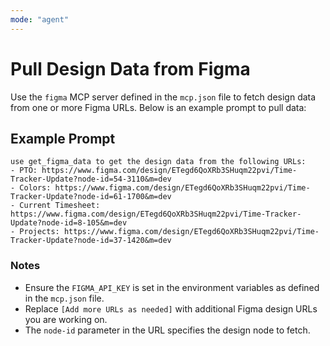 ```yaml
---
mode: "agent"
---
```


# Pull Design Data from Figma

Use the `figma` MCP server defined in the `mcp.json` file to fetch design data from one or more Figma URLs. Below is an example prompt to pull data:

## Example Prompt

```
use get_figma_data to get the design data from the following URLs:
- PTO: https://www.figma.com/design/ETegd6QoXRb3SHuqm22pvi/Time-Tracker-Update?node-id=54-3110&m=dev
- Colors: https://www.figma.com/design/ETegd6QoXRb3SHuqm22pvi/Time-Tracker-Update?node-id=61-1700&m=dev
- Current Timesheet: https://www.figma.com/design/ETegd6QoXRb3SHuqm22pvi/Time-Tracker-Update?node-id=8-105&m=dev
- Projects: https://www.figma.com/design/ETegd6QoXRb3SHuqm22pvi/Time-Tracker-Update?node-id=37-1420&m=dev
```

### Notes

- Ensure the `FIGMA_API_KEY` is set in the environment variables as defined in the `mcp.json` file.
- Replace `[Add more URLs as needed]` with additional Figma design URLs you are working on.
- The `node-id` parameter in the URL specifies the design node to fetch.
